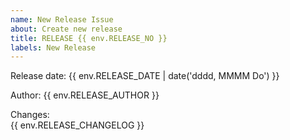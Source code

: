 ```yaml
---
name: New Release Issue
about: Create new release
title: RELEASE {{ env.RELEASE_NO }}
labels: New Release
---
```


Release date: {{ env.RELEASE_DATE | date('dddd, MMMM Do') }}  

Author: {{ env.RELEASE_AUTHOR }}  

Changes:  
{{ env.RELEASE_CHANGELOG }}
